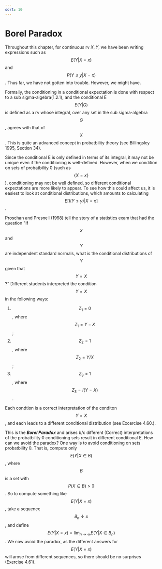 ```yaml
---
sort: 10
---
```


# Borel Paradox

Throughout this chapter, for continuous rv $X, Y$, we have been writing expressions such as $$E(Y \rvert X=x)$$ and $$P(Y \le y \rvert X=x)$$. Thus far, we have not gotten into trouble. However, we might have.

Formally, the conditioning in a conditional expectation is done with respect to a sub sigma-algebra(1.2.1), and the conditional E $$E(Y \rvert G) $$ is defined as a rv whose integral, over any set in the sub sigma-algebra $$G$$, agrees with that of $$X$$. This is quite an advanced concept in probatbility theory (see Billingsley 1995, Section 34).

Since the conditional E is only defined in terms of its integral, it may not be unique even if the conditioning is well-defined. However, when we condition on sets of probatbility 0 (such as $$ \{ X=x \}$$), conditioning may not be well defined, so different conditional expectations are more likely to appear. To see how this could affect us, it is easiest to look at conditional distributions, which amounts to calculating $$E \left[ I(Y \le y) \rvert X=x \right]$$.

Proschan and Presnell (1998) tell the story of a statistics exam that had the question "If $$X$$ and $$Y$$ are independent standard normals, what is the conditional distributions of $$Y$$ given that $$Y=X$$?" Different students interpreted the condition $$Y=X$$ in the following ways:
1. $$Z_1 = 0$$, where $$Z_1 = Y-X$$;
2. $$Z_2 = 1$$, where $$Z_2 = Y/X$$;
3. $$Z_3 = 1$$, where $$Z_3 = I(Y=X)$$.

Each condtion is a correct interpretation of the conditon $$Y=X$$, and each leads to a different conditional distribution (see Excercise 4.60.).

This is the ***Borel Paradox*** and arises b/c different (Correct) interpretations of the probatbility 0 conditioning sets result in different conditional E. How can we avoid the paradox? One way is to avoid conditioning on sets probatbility 0. That is, compute only $$E(Y \rvert X \in B )$$, where $$B$$ is a set with $$P (X \in B)>0$$. So to compute something like $$E(Y \rvert X =x )$$, take a sequence $$B_n \downarrow x$$, and define $$E(Y \rvert X =x )= \lim_{n \rightarrow \infty} E(Y \rvert X \in B_n )$$. We now avoid the paradox, as the different answers for $$E(Y \rvert X =x )$$ will arose from different sequences, so there should be no surprises (Exercise 4.61).
